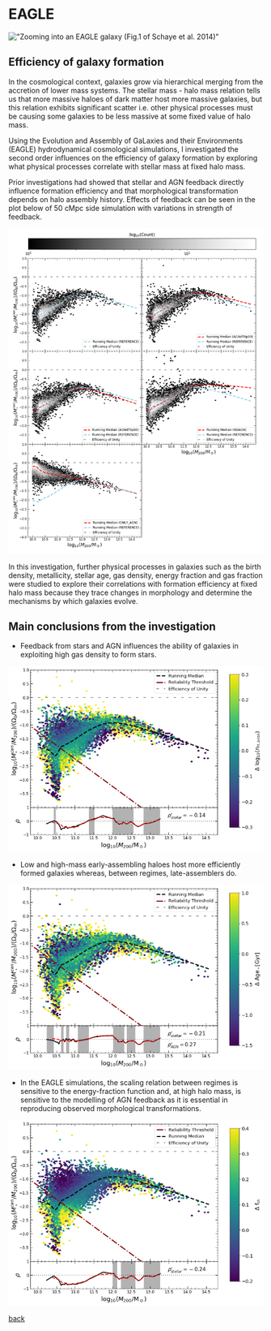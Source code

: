 # EAGLE
!["Zooming into an EAGLE galaxy (Fig.1 of Schaye et al. 2014)"](eagle_zoom_stages1.png)

## Efficiency of galaxy formation

In the cosmological context, galaxies grow via hierarchical merging from the accretion of lower mass systems.  The stellar mass - halo mass relation tells us that more massive haloes of dark matter host more massive galaxies, but this relation exhibits significant scatter i.e. other physical processes must be causing some galaxies to be less massive at some fixed value of halo mass.

Using the Evolution and Assembly of GaLaxies and their Environments (EAGLE) hydrodynamical cosmological simulations, I investigated the second order influences on the efficiency of galaxy formation by exploring what physical processes correlate with stellar mass at fixed halo mass.

Prior investigations had showed that stellar and AGN feedback directly influence formation efficiency and that morphological transformation depends on halo assembly history.  Effects of feedback can be seen in the plot below of 50 cMpc side simulation with variations in strength of feedback.

![Feedback](L50_Variations.png)

In this investigation, further physical processes in galaxies such as the birth density, metallicity, stellar age, gas density, energy fraction and gas fraction were studied to explore their correlations with formation efficiency at fixed halo mass because they trace changes in morphology and determine the mechanisms by which galaxies evolve.

## Main conclusions from the investigation

* Feedback from stars and AGN influences the ability of galaxies in exploiting high gas density to form stars.

![Birth Density](BirthDensity.png)

* Low and high-mass early-assembling haloes host more efficiently formed galaxies whereas, between regimes, late-assemblers do.

![Stellar Age](StellarAge.png)

* In the EAGLE simulations, the scaling relation between regimes is sensitive to the energy-fraction function and, at high halo mass, is sensitive to the modelling of AGN feedback as it is essential in reproducing observed morphological transformations.

![Energy Fraction](EnergyFraction.png)

[back](./)
